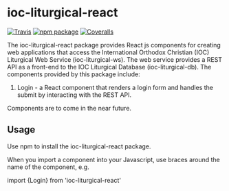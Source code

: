 # ioc-liturgical-react

[![Travis][build-badge]][build]
[![npm package][npm-badge]][npm]
[![Coveralls][coveralls-badge]][coveralls]

The ioc-liturgical-react package provides React js components for creating web applications that access the International Orthodox Christian (IOC) Liturgical Web Service (ioc-liturgical-ws). The web service provides a REST API as a front-end to the IOC Liturgical Database (ioc-liturgical-db).  The components provided by this package include:

1. Login - a React component that renders a login form and handles the submit by interacting with the REST API.

Components are to come in the near future.

## Usage

Use npm to install the ioc-liturgical-react package.

When you import a component into your Javascript, use braces around the name of the component, e.g.

import {Login} from 'ioc-liturgical-react'

[build-badge]: https://img.shields.io/travis/user/repo/master.png?style=flat-square
[build]: https://travis-ci.org/OCMC-Translation-Projects/ioc-liturgical-react

[npm-badge]: https://img.shields.io/npm/v/npm-package.png?style=flat-square
[npm]: https://www.npmjs.org/package/ioc-liturgical-react

[coveralls-badge]: https://img.shields.io/coveralls/user/repo/master.png?style=flat-square
[coveralls]: https://coveralls.io/github/OCMC-Translation-Projects/ioc-liturgical-react
